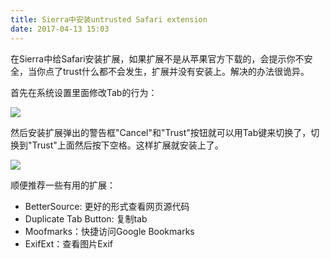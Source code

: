 ```yaml
---
title: Sierra中安装untrusted Safari extension
date: 2017-04-13 15:03
---
```

在Sierra中给Safari安装扩展，如果扩展不是从苹果官方下载的，会提示你不安全，当你点了trust什么都不会发生，扩展并没有安装上。解决的办法很诡异。

首先在系统设置里面修改Tab的行为：

![](/images/safari_extension_1.png)

然后安装扩展弹出的警告框"Cancel"和"Trust"按钮就可以用Tab键来切换了，切换到"Trust"上面然后按下空格。这样扩展就安装上了。

![](/images/safari_extension_2.png)

顺便推荐一些有用的扩展：

- BetterSource: 更好的形式查看网页源代码
- Duplicate Tab Button: 复制tab
- Moofmarks：快捷访问Google Bookmarks
- ExifExt：查看图片Exif